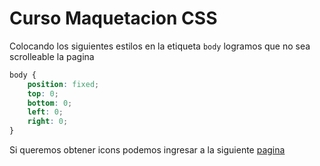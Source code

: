 # Curso Maquetacion CSS

Colocando los siguientes estilos en la etiqueta `body` logramos que no sea scrolleable la pagina
```CSS
body {
    position: fixed;
    top: 0;
    bottom: 0;
    left: 0;
    right: 0;
}
```

Si queremos obtener icons podemos ingresar a la siguiente [pagina](https://www.flaticon.com/)